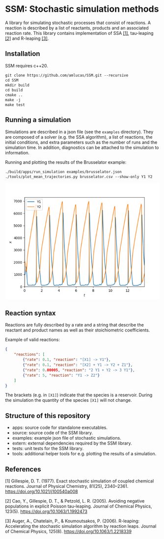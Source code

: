 # SSM: Stochastic simulation methods

A library for simulating stochastic processes that consist of reactions.
A reaction is described by a list of reactants, products and an associated reaction rate.
This library contains implementation of SSA [[1]](#1), tau-leaping [[2]](#2) and R-leaping [[3]](#3).

## Installation

SSM requires c++20.

```shell
git clone https://github.com/amlucas/SSM.git --recursive
cd SSM
mkdir build
cd build
cmake ..
make -j
make test
```

## Running a simulation

Simulations are described in a json file (see the `examples` directory).
They are composed of a solver (e.g. the SSA algorithm), a list of reactions, the initial conditions, and extra parameters such as the number of runs and the simulation time.
In addition, diagnostics can be attached to the simulation to information.

Running and plotting the results of the Brusselator example:
```shell
./build/apps/run_simulation examples/brusselator.json
./tools/plot_mean_trajectories.py brusselator.csv --show-only Y1 Y2
```

![brusselator](docs/images/brusselator.png)

## Reaction syntax

Reactions are fully described by a rate and a string that describe the reactant and product names as well as their stoichiometric coefficients.

Example of valid reactions:
```json
{
    "reactions": [
        {"rate": 0.1, "reaction": "[X1] -> Y1"},
        {"rate": 0.1, "reaction": "[X2] + Y1 -> Y2 + Z1"},
        {"rate": 0.00005, "reaction": "2 Y1 + Y2 -> 3 Y1"},
        {"rate": 5, "reaction": "Y1 -> Z2"}
    ]
}
```

The brackets (e.g. in `[X1]`) indicate that the species is a reservoir.
During the simulation the quantity of the species `[X1]` will not change.


## Structure of this repository

* apps: source code for standalone executables.
* source: source code of the SSM library.
* examples: example json file of stochastic simulations.
* extern: external dependencies required by the SSM library.
* tests: unit tests for the SSM library.
* tools: additional helper tools for e.g. plotting the results of a simulation.

## References

<a id="1">[1]</a> 
Gillespie, D. T. (1977). 
Exact stochastic simulation of coupled chemical reactions. 
Journal of Physical Chemistry, 81(25), 2340–2361. 
https://doi.org/10.1021/j100540a008

<a id="2">[2]</a> 
Cao, Y., Gillespie, D. T., & Petzold, L. R. (2005). 
Avoiding negative populations in explicit Poisson tau-leaping. 
Journal of Chemical Physics, 123(5). 
https://doi.org/10.1063/1.1992473


<a id="3">[3]</a> 
Auger, A., Chatelain, P., & Koumoutsakos, P. (2006). 
R-leaping: Accelerating the stochastic simulation algorithm by reaction leaps. 
Journal of Chemical Physics, 125(8). 
https://doi.org/10.1063/1.2218339


